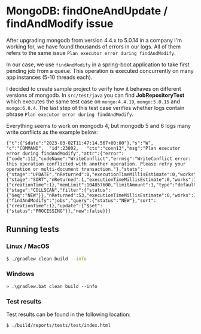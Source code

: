 # MongoDB: findOneAndUpdate / findAndModify issue

After upgrading mongodb from version 4.4.x to 5.0.14 in a company I'm working for, we have found thousands of errors in our logs. All of them refers to the same issue `Plan executor error during findAndModify`.

In our case, we use `findAndModify` in a spring-boot application to take first pending job from a queue. This operation is executed concurrently on many app instances (5-10 threads each).

I decided to create sample project to verify how it behaves on different versions of mongodb.
In `src/test/java` you can find **JobRepositoryTest** which executes the same test case on `mongo:4.4.19`, `mongo:5.0.15` and `mongo:6.0.4`. The last step of this test case verifies whether logs contain phrase `Plan executor error during findAndModify`.

Everything seems to work on mongodb 4, but mongodb 5 and 6 logs many write conflicts as the example below:
```
{"t":{"$date":"2023-03-02T11:47:14.567+00:00"},"s":"W",  "c":"COMMAND",  "id":23802,   "ctx":"conn13","msg":"Plan executor error during findAndModify","attr":{"error":{"code":112,"codeName":"WriteConflict","errmsg":"WriteConflict error: this operation conflicted with another operation. Please retry your operation or multi-document transaction."},"stats":{"stage":"UPDATE","nReturned":0,"executionTimeMillisEstimate":0,"works":104,"advanced":0,"needTime":102,"needYield":1,"saveState":1,"restoreState":1,"failed":true,"isEOF":0,"nMatched":0,"nWouldModify":0,"nWouldUpsert":0,"inputStage":{"stage":"SORT","nReturned":1,"executionTimeMillisEstimate":0,"works":103,"advanced":1,"needTime":102,"needYield":0,"saveState":2,"restoreState":1,"isEOF":0,"sortPattern":{"creationTime":1},"memLimit":104857600,"limitAmount":1,"type":"default","totalDataSizeSorted":0,"usedDisk":false,"inputStage":{"stage":"COLLSCAN","filter":{"status":{"$eq":"NEW"}},"nReturned":53,"executionTimeMillisEstimate":0,"works":102,"advanced":53,"needTime":48,"needYield":0,"saveState":2,"restoreState":1,"isEOF":1,"direction":"forward","docsExamined":100}}},"cmd":{"findAndModify":"jobs","query":{"status":"NEW"},"sort":{"creationTime":1},"update":{"$set":{"status":"PROCESSING"}},"new":false}}}
```

## Running tests

### Linux / MacOS

```bash
$ ./gradlew clean build --info
```

### Windows

```batch
> .\gradlew.bat clean build --info
```

### Test results
Test results can be found in the following location:
```
$ ./build/reports/tests/test/index.html
```
